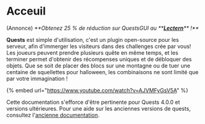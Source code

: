 # Acceuil

(Annonce) _**Obtenez 25 % de réduction sur QuestsGUI au **_[_**Lectern**_](https://lectern.browsit.org/resources/?sort=downloads&)_** !**_

**Quests** est simple d'utilisation, c'est un plugin open-source pour les serveur, afin d'immerger les visiteurs dans des challenges crée par vous! Les joueurs peuvent prendre plusieurs quête en même temps, et les terminer permet d'obtenir des récompenses uniques et de débloquer des objets. Que se soit de placer des blocs sur une montagne ou de tuer une centaine de squellettes pour halloween, les combinaisons ne sont limité que par votre immagination !

{% embed url="https://www.youtube.com/watch?v=AJVMFyGsV5A" %}

Cette documentation s'efforce d'être pertinente pour Quests 4.0.0 et versions ultérieures. Pour une aide sur les anciennes versions de quests, consultez l'[ancienne documentation](https://github.com/PikaMug/Quests/wiki/Ye-Ol'-Legacy-Documentation).
